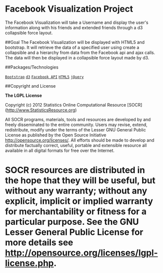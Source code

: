 Facebook Visualization Project
=========

The Facebook Visualization will take a Username and display the user's information along with his friends and extended friends through a d3 collapsible force layout.

##Goal
The Facebook Visualization will be displayed with HTML5 and bootstrap. It will retrieve the data of a specified user using create a collapsible  and a hierarchy from data from the Facebook api and ajax calls. The data will then be displayed in a collapsible force layout made by d3.

##Packages/Technologies

[`Bootstrap`](twitter.github.com/bootstrap/)
[`d3`](d3js.org)
[`Facebook API`](https://developers.facebook.com/docs/reference/api/)
[`HTML5`](https://developer.mozilla.org/en-US/docs/Web/Guide/HTML/HTML5)
[`jQuery`](jquery.com)

##Copyright and License

**The LGPL License**

Copyright (c) 2012 Statistics Online Computational Resource [SOCR] (http://www.StatisticsResource.org)

All SOCR programs, materials, tools and resources are developed by and freely disseminated to the entire community.
Users may revise, extend, redistribute, modify under the terms of the Lesser GNU General Public License
as published by the Open Source Initiative http://opensource.org/licenses/. All efforts should be made to develop and distribute
factually correct, useful, portable and extensible resource all available in all digital formats for free over the Internet.

SOCR resources are distributed in the hope that they will be useful, but without
any warranty; without any explicit, implicit or implied warranty for merchantability or
fitness for a particular purpose. See the GNU Lesser General Public License for
more details see http://opensource.org/licenses/lgpl-license.php.
=======
